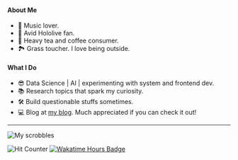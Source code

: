 #### About Me
- 🎵 Music lover.
- 🩵 Avid Hololive fan.
- 🍵 Heavy tea and coffee consumer.
- 🏞 Grass toucher. I love being outside.

#### What I Do
- 😎 Data Science | AI | experimenting with system and frontend dev.
- 📚 Research topics that spark my curiosity.
- 🛠️ Build questionable stuffs sometimes.
- 💻 Blog at [my blog](https://vietbaomai.com/). Much appreciated if you can check it out!

---

![My scrobbles](https://lastfm-recently-played.vercel.app/api?user=brandonmai&count=1&header_style=compact_stats&footer_style=none&bg_color=555555&border_radius=0&loved=true&width=357)

![Hit Counter](https://komarev.com/ghpvc/?username=brandon-mai&color=ef912f&style=for-the-badge&label=VIEWS)
[![Wakatime Hours Badge](https://wakatime.com/badge/user/137a1655-e7c3-4f3d-a00a-edb94e9bfcf3.svg?style=for-the-badge&color=ef912f)](https://wakatime.com/@brandonmai)
